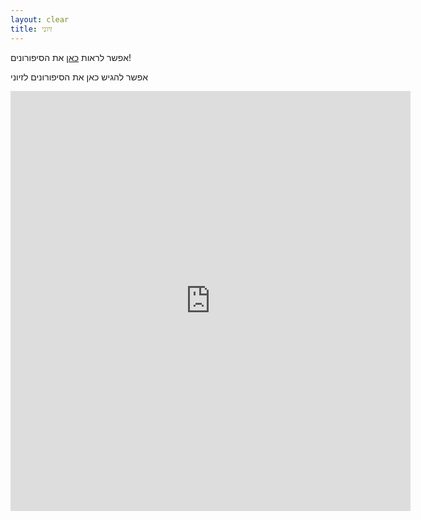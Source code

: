 ```yaml
---
layout: clear
title: זיוני
---
```

אפשר לראות [כאן](/sipuron/ziuiny_list) את הסיפורונים!

אפשר להגיש כאן את הסיפורונים לזיוני

<iframe src="https://docs.google.com/forms/d/e/1FAIpQLSfAcI7M7Jl24ZNpm64ufPQnRya3307LgpMNIRiEKORlD9IoLA/viewform?embedded=true" width="640" height="672" frameborder="0" marginheight="0" marginwidth="0">Loading…</iframe>


